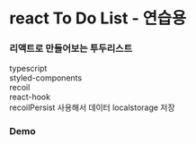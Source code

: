 # react To Do List - 연습용

### 리액트로 만들어보는 투두리스트

typescript\
styled-components\
recoil\
react-hook\
recoilPersist 사용해서 데이터 localstorage 저장

### Demo
